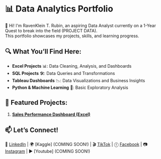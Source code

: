 # 📊 Data Analytics Portfolio

👋 Hi! I'm RavenKlein T. Rubin, an aspiring Data Analyst currently on a 1-Year Quest to break into the field (PROJECT DATA).  
This portfolio showcases my projects, skills, and learning progress.

## 🔍 What You’ll Find Here:
- **Excel Projects** 📊: Data Cleaning, Analysis, and Dashboards  
- **SQL Projects** 🛠️: Data Queries and Transformations  
- **Tableau Dashboards** 📉: Data Visualizations and Business Insights  
- **Python & Machine Learning** 🤖: Basic Exploratory Analysis  

## 📂 Featured Projects:
1. **[Sales Performance Dashboard (Excel)](Project/Sales%20Performance%20Dashboard%20-%20MS%20Excel/README.md)**
<!---- 2. **[Customer Segmentation (SQL & Tableau)](Projects/Project-2/README.md)** ---->
<!----- 3. **[Predictive Modeling (Python)](Projects/Project-3/README.md)** ---->

## 📫 Let’s Connect!
🔗 [LinkedIn](https://www.linkedin.com/in/raven-klein-r-8705222b6?utm_source=share&utm_campaign=share_via&utm_content=profile&utm_medium=android_app) | 🌍 [Kaggle] (COMING SOON!) | 🎬 [TikTok](https://www.tiktok.com/@project_raven2024?_t=ZS-8tl9I4LUHvW&_r=1) | ⓕ [Facebook](https://www.facebook.com/share/18KKNrdMQG/) | 📷 [Instagram](https://www.instagram.com/project.raven2024?igsh=ZWI1NXV0Njhibzhk) | ▶ [Youtube] (COMING SOON!)
